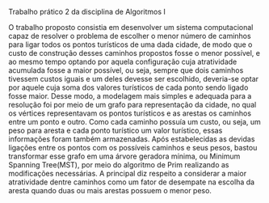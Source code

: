 Trabalho prático 2 da disciplina de Algoritmos I

O trabalho proposto consistia em desenvolver um sistema computacional capaz de resolver o
problema de escolher o menor número de caminhos para ligar todos os pontos turísticos de
uma dada cidade, de modo que o custo de construção desses caminhos propostos fosse o
menor possível, e ao mesmo tempo optando por aquela configuração cuja atratividade
acumulada fosse a maior possível, ou seja, sempre que dois caminhos tivessem custos iguais
e um deles devesse ser escolhido, deveria-se optar por aquele cuja soma dos valores turísticos
de cada ponto sendo ligado fosse maior.
Desse modo, a modelagem mais simples e adequada para a resolução foi por meio de um
grafo para representação da cidade, no qual os vértices representavam os pontos turísticos e
as arestas os caminhos entre um ponto e outro. Como cada caminho possuía um custo, ou
seja, um peso para aresta e cada ponto turístico um valor turístico, essas informações foram
também armazenadas. Após estabelecidas as devidas ligações entre os pontos com os
possíveis caminhos e seus pesos, bastou transformar esse grafo em uma árvore geradora
mínima, ou Minimum Spanning Tree(MST), por meio do algoritmo de Prim realizando as
modificações necessárias. A principal diz respeito a considerar a maior atratividade dentre
caminhos como um fator de desempate na escolha da aresta quando duas ou mais arestas
possuem o menor peso.